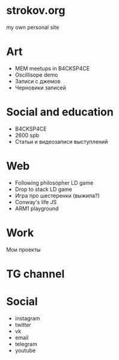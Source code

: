 # strokov.org
my own personal site

# Art

* MEM meetups in B4CKSP4CE
* Oscillisope demo
* Записи с джемов
* Черновики записей

# Social and education

* B4CKSP4CE
* 2600 spb
* Статьи и видеозаписи выступлений

# Web

* Following philosopher LD game
* Drop to stack LD game
* Игра про шестеренки (выжила?)
* Conway's life JS
* ARM1 playground

# Work

Мои проекты

# TG channel

# Social

* instagram
* twitter
* vk
* email
* telegram
* youtube

